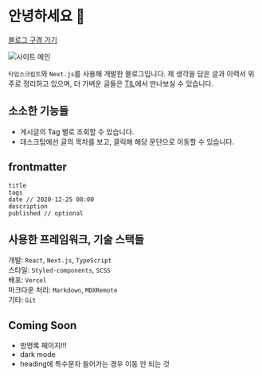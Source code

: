 # 안녕하세요 👋

[블로그 구경 가기](https://haeun.vercel.app/)

![사이트 메인](https://user-images.githubusercontent.com/50111853/172634895-6693e000-5494-4af4-87f6-9d5eebaa3f41.png)

`타입스크립트`와 `Next.js`를 사용해 개발한 블로그입니다.
제 생각을 담은 글과 이력서 위주로 정리하고 있으며,
더 가벼운 글들은 [TIL](https://pullingoff.github.io)에서 만나보실 수 있습니다.

## 소소한 기능들

- 게시글의 Tag 별로 조회할 수 있습니다.
- 데스크탑에선 글의 목차를 보고, 클릭해 해당 문단으로 이동할 수 있습니다.

## frontmatter

```
title
tags
date // 2020-12-25 08:00
description
published // optional
```

## 사용한 프레임워크, 기술 스택들

개발: `React`, `Next.js`, `TypeScript`  
스타일: `Styled-components`, `SCSS`  
배포: `Vercel`  
마크다운 처리: `Markdown`, `MDXRemote`  
기타: `Git`

## Coming Soon

- 방명록 페이지!!!
- dark mode
- heading에 특수문자 들어가는 경우 이동 안 되는 것
